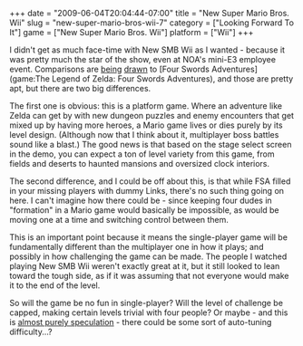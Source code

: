+++
date = "2009-06-04T20:04:44-07:00"
title = "New Super Mario Bros. Wii"
slug = "new-super-mario-bros-wii-7"
category = ["Looking Forward To It"]
game = ["New Super Mario Bros. Wii"]
platform = ["Wii"]
+++

I didn't get as much face-time with New SMB Wii as I wanted - because it was pretty much the star of the show, even at NOA's mini-E3 employee event.  Comparisons are <a href="http://kotaku.com/5275748/nintendo-reveals-the-new-super-mario-bros-wii">being</a> <a href="http://www.wired.com/gamelife/2009/06/new-super-mario-bros-wii/">drawn</a> to [Four Swords Adventures](game:The Legend of Zelda: Four Swords Adventures), and those are pretty apt, but there are two big differences.

The first one is obvious: this is a platform game.  Where an adventure like Zelda can get by with new dungeon puzzles and enemy encounters that get mixed up by having more heroes, a Mario game lives or dies purely by its level design.  (Although now that I think about it, multiplayer boss battles sound like a blast.)  The good news is that based on the stage select screen in the demo, you can expect a ton of level variety from this game, from fields and deserts to haunted mansions and oversized clock interiors.

The second difference, and I could be off about this, is that while FSA filled in your missing players with dummy Links, there's no such thing going on here.  I can't imagine how there could be - since keeping four dudes in "formation" in a Mario game would basically be impossible, as would be moving one at a time and switching control between them.

This is an important point because it means the single-player game will be fundamentally different than the multiplayer one in how it plays; and possibly in how challenging the game can be made.  The people I watched playing New SMB Wii weren't exactly great at it, but it still looked to lean toward the tough side, as if it was assuming that not everyone would make it to the end of the level.

So will the game be no fun in single-player?  Will the level of challenge be capped, making certain levels trivial with four people?  Or maybe - and this is <a href="http://kotaku.com/5276586/what-did-shigeru-miyamoto-say">almost purely speculation</a> - there could be some sort of auto-tuning difficulty...?
